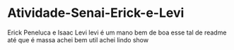 # Atividade-Senai-Erick-e-Levi
Erick Peneluca e Isaac Levi
levi é um mano bem de boa
esse tal de readme até que é massa
achei bem util achei lindo show